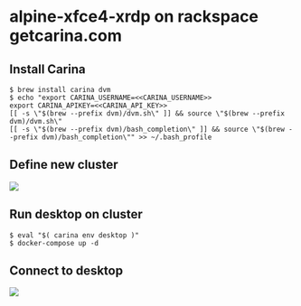 # alpine-xfce4-xrdp on rackspace getcarina.com

## Install Carina
```
$ brew install carina dvm
$ echo "export CARINA_USERNAME=<<CARINA_USERNAME>>
export CARINA_APIKEY=<<CARINA_API_KEY>>
[[ -s \"$(brew --prefix dvm)/dvm.sh\" ]] && source \"$(brew --prefix dvm)/dvm.sh\"
[[ -s \"$(brew --prefix dvm)/bash_completion\" ]] && source \"$(brew --prefix dvm)/bash_completion\"" >> ~/.bash_profile
```
## Define new cluster
![](https://github.com/marcelmaatkamp/docker-applications/blob/master/desktop/alpine-xfce4-xrdp/Schermafbeelding%202016-11-12%20om%2008.20.18.png?raw=true)

## Run desktop on cluster
```
$ eval "$( carina env desktop )"
$ docker-compose up -d
```

## Connect to desktop
![](https://github.com/marcelmaatkamp/docker-applications/blob/master/desktop/alpine-xfce4-xrdp/Schermafbeelding%202016-11-12%20om%2008.32.25.png?raw=true)
![]()
